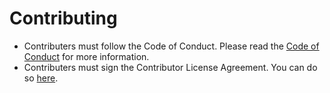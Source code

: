 # Contributing

- Contributers must follow the Code of Conduct. Please read the [Code of Conduct](CODE_OF_CONDUCT.md) for more information.
- Contributers must sign the Contributor License Agreement. You can do so [here](https://cla-assistant.io/SeleneRP/selene-std).